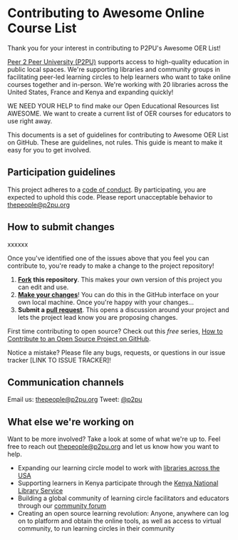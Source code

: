 # Contributing to Awesome Online Course List

Thank you for your interest in contributing to P2PU's Awesome OER List!

[Peer 2 Peer University (P2PU)](https://www.p2pu.org/en/) supports access to high-quality education in public local spaces. We're supporting libraries and community groups in facilitating peer-led learning circles to help learners who want to take online courses together and in-person. We're working with 20 libraries across the United States, France and Kenya and expanding quickly!

WE NEED YOUR HELP to find make our Open Educational Resources list AWESOME. We want to create a current list of OER courses for educators to use right away.

This documents is a set of guidelines for contributing to Awesome OER List on GitHub. These are guidelines, not rules. This guide is meant to make it easy for you to get involved.

## Participation guidelines

This project adheres to a [code of conduct](CODE_OF_CONDUCT.md). By participating, you are expected to uphold this code. Please report unacceptable behavior to thepeople@p2pu.org

## How to submit changes

xxxxxx

Once you've identified one of the issues above that you feel you can contribute to, you're ready to make a change to the project repository!
 
1. **[Fork](https://help.github.com/articles/fork-a-repo/) this repository**. This makes your own version of this project you can edit and use.
2. **[Make your changes](https://guides.github.com/activities/forking/#making-changes)**! You can do this in the GitHub interface on your own local machine. Once you're happy with your changes...
3. **Submit a [pull request](https://help.github.com/articles/proposing-changes-to-a-project-with-pull-requests/)**. This opens a discussion around your project and lets the project lead know you are proposing changes.

First time contributing to open source? Check out this *free* series, [How to Contribute to an Open Source Project on GitHub](https://egghead.io/series/how-to-contribute-to-an-open-source-project-on-github).

Notice a mistake? Please file any bugs, requests, or questions in our issue tracker [LINK TO ISSUE TRACKER]!

## Communication channels

Email us: thepeople@p2pu.org
Tweet: [@p2pu](www.twitter.com/p2pu)


## What else we're working on

Want to be more involved? Take a look at some of what we're up to. Feel free to reach out thepeople@p2pu.org and let us know how you want to help.

* Expanding our learning circle model to work with [libraries across the USA](http://info.p2pu.org/2017/05/16/peer-2-peer-coast-2-coast/)
* Supporting learners in Kenya participate through the [Kenya National Library Service](http://www.eifl.net/news/public-library-has-put-me-right-path)
* Building a global community of learning circle facilitators and educators through our [community forum](https://groups.google.com/a/p2pu.org/forum/#!forum/community)
* Creating an open source learning revolution: Anyone, anywhere can log on to platform and obtain the online tools, as well as access to virtual community, to run learning circles in their community 

